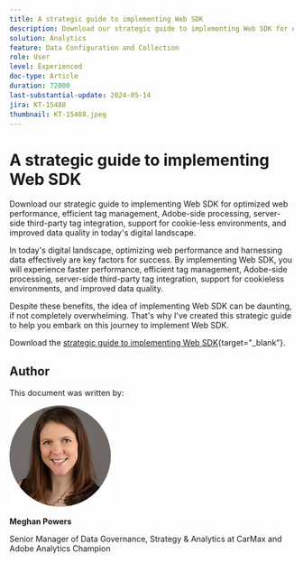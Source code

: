 ```yaml
---
title: A strategic guide to implementing Web SDK
description: Download our strategic guide to implementing Web SDK for optimized web performance, efficient tag management, Adobe-side processing, server-side third-party tag integration, support for cookie-less environments, and improved data quality in today's digital landscape.
solution: Analytics
feature: Data Configuration and Collection
role: User
level: Experienced
doc-type: Article
duration: 72000
last-substantial-update: 2024-05-14
jira: KT-15488
thumbnail: KT-15488.jpeg
---
```


# A strategic guide to implementing Web SDK

Download our strategic guide to implementing Web SDK for optimized web performance, efficient tag management, Adobe-side processing, server-side third-party tag integration, support for cookie-less environments, and improved data quality in today's digital landscape.

In today's digital landscape, optimizing web performance and harnessing data effectively are key factors for success. By implementing Web SDK, you will experience faster performance, efficient tag management, Adobe-side processing, server-side third-party tag integration, support for cookieless environments, and improved data quality.

Despite these benefits, the idea of implementing Web SDK can be daunting, if not completely overwhelming. That's why I've created this strategic guide to help you embark on this journey to implement Web SDK.

Download the [strategic guide to implementing Web SDK](https://www.adobe.com/content/dam/www/us/en/digital-experience/in-product/images/Final%20WebSDK%20Playbook.pdf){target="_blank"}.


## Author

This document was written by:

![meghan-head-shot](assets/meghan-head-shot.png)

**Meghan Powers**

Senior Manager of Data Governance, Strategy & Analytics at CarMax and Adobe Analytics Champion 

